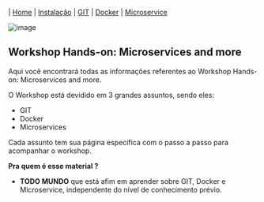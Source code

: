 | [Home](https://gabrielbabler.github.io/handson_microservice/) |  [Instalação](https://gabrielbabler.github.io/handson_microservice/instalacao) | [GIT](https://gabrielbabler.github.io/handson_microservice/git) | [Docker](https://gabrielbabler.github.io/handson_microservice/docker) | [Microservice](https://gabrielbabler.github.io/handson_microservice/microservice)

![image](https://user-images.githubusercontent.com/18057391/79079622-a291ae00-7ce6-11ea-8ac2-8f4d72a43ad2.png)

## Workshop Hands-on: Microservices and more

Aqui você encontrará todas as informações referentes ao Workshop Hands-on: Microservices and more.

O Workshop está devidido em 3 grandes assuntos, sendo eles:

- GIT
- Docker
- Microservices

Cada assunto tem sua página específica com o passo a passo para acompanhar o workshop.

**Pra quem é esse material ?** 
- **TODO MUNDO** que está afim em aprender sobre GIT, Docker e Microservice, independente do nível de conhecimento prévio.
